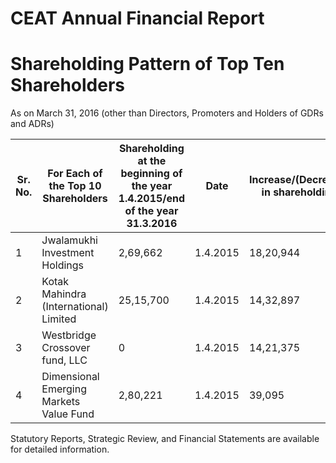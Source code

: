 # CEAT Annual Financial Report

# Shareholding Pattern of Top Ten Shareholders

As on March 31, 2016 (other than Directors, Promoters and Holders of GDRs and ADRs)

|Sr. No.|For Each of the Top 10 Shareholders|Shareholding at the beginning of the year 1.4.2015/end of the year 31.3.2016|Date|Increase/(Decrease) in shareholding|Reason|Cumulative Shareholding during the year|
|---|---|---|---|---|---|---|
|1|Jwalamukhi Investment Holdings|2,69,662|1.4.2015|18,20,944|Purchase|4.50%|
|2|Kotak Mahindra (International) Limited|25,15,700|1.4.2015|14,32,897|Sale|3.54%|
|3|Westbridge Crossover fund, LLC|0|1.4.2015|14,21,375|Purchase|3.51%|
|4|Dimensional Emerging Markets Value Fund|2,80,221|1.4.2015|39,095|Purchase|0.92%|

Statutory Reports, Strategic Review, and Financial Statements are available for detailed information.